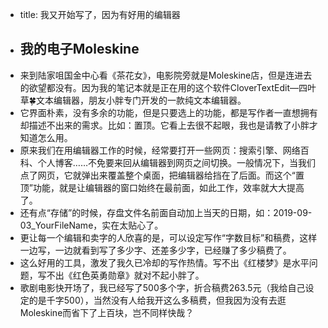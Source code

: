 - title: 我又开始写了，因为有好用的编辑器
- ## 我的电子Moleskine
- 来到陆家咀国金中心看《茶花女》，电影院旁就是Moleskine店，但是连进去的欲望都没有。因为我的笔记本就是正在用的这个软件CloverTextEdit—四叶草🍀文本编辑器，朋友小胖专门开发的一款纯文本编辑器。
- 它界面朴素，没有多余的功能，但是只要选上的功能，都是写作者一直想拥有却描述不出来的需求。比如：置顶。它看上去很不起眼，我也是请教了小胖才知道怎么用。
- 原来我们在用编辑器工作的时候，经常要打开一些网页：搜索引擎、网络百科、个人博客……不免要来回从编辑器到网页之间切换。一般情况下，当我们点了网页，它就弹出来覆盖整个桌面，把编辑器给挡在了后面。而这个“置顶”功能，就是让编辑器的窗口始终在最前面，如此工作，效率就大大提高了。
- 还有点“存储”的时候，存盘文件名前面自动加上当天的日期，如：2019-09-03_YourFileName，实在太贴心了。
- 更让每一个编辑和卖字的人欣喜的是，可以设定写作“字数目标”和稿费，这样一边写，一边就看到写了多少字、还差多少字，已经赚了多少稿费了。
- 这么好用的工具，激发了我久已冷却的写作热情。写不出《红楼梦》是水平问题，写不出《红色英勇勋章》就对不起小胖了。
- 歌剧电影快开场了，我已经写了500多个字，折合稿费263.5元（我给自己设定的是千字500），当然没有人给我开这么多稿费，但我因为没有去逛Moleskine而省下了上百块，岂不同样快哉？
